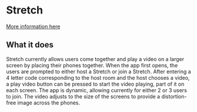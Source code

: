 # Stretch

[More information here](https://devpost.com/software/stretch)

## What it does
Stretch currently allows users come together and play a video on a larger screen by placing their phones together. When the app first opens, the users are prompted to either host a Stretch or join a Stretch. After entering a 4 letter code corresponding to the host room and the host chooses a video, a play video button can be pressed to start the video playing, part of it on each screen. The app is dynamic, allowing currently for either 2 or 3 users to join. The video adjusts to the size of the screens to provide a distortion-free image across the phones.
